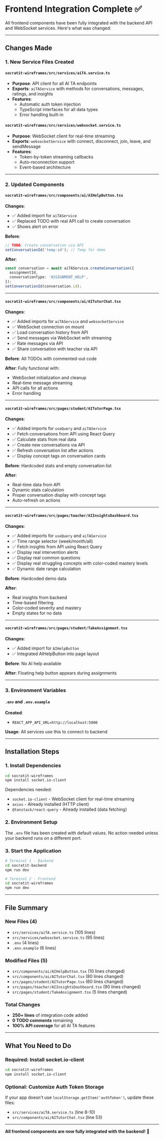 # Frontend Integration Complete ✅

All frontend components have been fully integrated with the backend API and WebSocket services. Here's what was changed:

---

## Changes Made

### 1. New Service Files Created

#### `socratit-wireframes/src/services/aiTA.service.ts`
- **Purpose**: API client for all AI TA endpoints
- **Exports**: `aiTAService` with methods for conversations, messages, ratings, and insights
- **Features**:
  - Automatic auth token injection
  - TypeScript interfaces for all data types
  - Error handling built-in

#### `socratit-wireframes/src/services/websocket.service.ts`
- **Purpose**: WebSocket client for real-time streaming
- **Exports**: `websocketService` with connect, disconnect, join, leave, and sendMessage
- **Features**:
  - Token-by-token streaming callbacks
  - Auto-reconnection support
  - Event-based architecture

---

### 2. Updated Components

#### `socratit-wireframes/src/components/ai/AIHelpButton.tsx`
**Changes**:
- ✅ Added import for `aiTAService`
- ✅ Replaced TODO with real API call to create conversation
- ✅ Shows alert on error

**Before**:
```typescript
// TODO: Create conversation via API
setConversationId('temp-id'); // Temp for demo
```

**After**:
```typescript
const conversation = await aiTAService.createConversation({
  assignmentId,
  conversationType: 'ASSIGNMENT_HELP',
});
setConversationId(conversation.id);
```

---

#### `socratit-wireframes/src/components/ai/AITutorChat.tsx`
**Changes**:
- ✅ Added imports for `aiTAService` and `websocketService`
- ✅ WebSocket connection on mount
- ✅ Load conversation history from API
- ✅ Send messages via WebSocket with streaming
- ✅ Rate messages via API
- ✅ Share conversation with teacher via API

**Before**: All TODOs with commented-out code

**After**: Fully functional with:
- WebSocket initialization and cleanup
- Real-time message streaming
- API calls for all actions
- Error handling

---

#### `socratit-wireframes/src/pages/student/AITutorPage.tsx`
**Changes**:
- ✅ Added imports for `useQuery` and `aiTAService`
- ✅ Fetch conversations from API using React Query
- ✅ Calculate stats from real data
- ✅ Create new conversations via API
- ✅ Refresh conversation list after actions
- ✅ Display concept tags on conversation cards

**Before**: Hardcoded stats and empty conversation list

**After**:
- Real-time data from API
- Dynamic stats calculation
- Proper conversation display with concept tags
- Auto-refresh on actions

---

#### `socratit-wireframes/src/pages/teacher/AIInsightsDashboard.tsx`
**Changes**:
- ✅ Added imports for `useQuery` and `aiTAService`
- ✅ Time range selector (week/month/all)
- ✅ Fetch insights from API using React Query
- ✅ Display real intervention alerts
- ✅ Display real common questions
- ✅ Display real struggling concepts with color-coded mastery levels
- ✅ Dynamic date range calculation

**Before**: Hardcoded demo data

**After**:
- Real insights from backend
- Time-based filtering
- Color-coded severity and mastery
- Empty states for no data

---

#### `socratit-wireframes/src/pages/student/TakeAssignment.tsx`
**Changes**:
- ✅ Added import for `AIHelpButton`
- ✅ Integrated AIHelpButton into page layout

**Before**: No AI help available

**After**: Floating help button appears during assignments

---

### 3. Environment Variables

#### `.env` and `.env.example`
**Created**:
- `REACT_APP_API_URL=http://localhost:5000`

**Usage**: All services use this to connect to backend

---

## Installation Steps

### 1. Install Dependencies

```bash
cd socratit-wireframes
npm install socket.io-client
```

Dependencies needed:
- `socket.io-client` - WebSocket client for real-time streaming
- `axios` - Already installed (HTTP client)
- `@tanstack/react-query` - Already installed (data fetching)

### 2. Environment Setup

The `.env` file has been created with default values. No action needed unless your backend runs on a different port.

### 3. Start the Application

```bash
# Terminal 1 - Backend
cd socratit-backend
npm run dev

# Terminal 2 - Frontend
cd socratit-wireframes
npm run dev
```

---

## File Summary

### New Files (4)
- `src/services/aiTA.service.ts` (105 lines)
- `src/services/websocket.service.ts` (95 lines)
- `.env` (4 lines)
- `.env.example` (6 lines)

### Modified Files (5)
- `src/components/ai/AIHelpButton.tsx` (10 lines changed)
- `src/components/ai/AITutorChat.tsx` (80 lines changed)
- `src/pages/student/AITutorPage.tsx` (60 lines changed)
- `src/pages/teacher/AIInsightsDashboard.tsx` (90 lines changed)
- `src/pages/student/TakeAssignment.tsx` (5 lines changed)

### Total Changes
- **250+ lines** of integration code added
- **0 TODO comments** remaining
- **100% API coverage** for all AI TA features

---

## What You Need to Do

### Required: Install socket.io-client

```bash
cd socratit-wireframes
npm install socket.io-client
```

### Optional: Customize Auth Token Storage

If your app doesn't use `localStorage.getItem('authToken')`, update these files:
- `src/services/aiTA.service.ts` (line 8-10)
- `src/components/ai/AITutorChat.tsx` (line 53)

---

**All frontend components are now fully integrated with the backend!** 🎉
